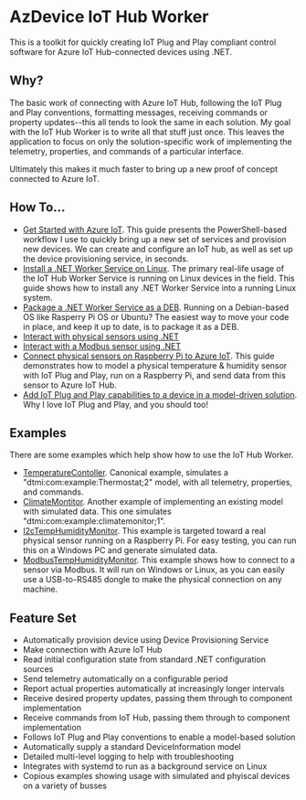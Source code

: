 # AzDevice IoT Hub Worker

This is a toolkit for quickly creating IoT Plug and Play compliant control software for Azure IoT Hub-connected devices using .NET.

## Why?

The basic work of connecting with Azure IoT Hub, following the IoT Plug and Play conventions, formatting messages, receiving commands or property updates--this all tends to look the same in each solution. 
My goal with the IoT Hub Worker is to write all that stuff just once. 
This leaves the application to focus on only the solution-specific work of implementing the telemetry, properties, and commands of a particular interface.

Ultimately this makes it much faster to bring up a new proof of concept connected to Azure IoT.

## How To...

* [Get Started with Azure IoT](/docs/GettingStarted.md). This guide presents the PowerShell-based workflow I use to quickly bring up a new set of services and provision new devices. We can create and configure an IoT hub, as well as set up the device provisioning service, in seconds.
* [Install a .NET Worker Service on Linux](/docs/InstallOnLinux.md). The primary real-life usage of the IoT Hub Worker Service is running on Linux devices in the field. This guide shows how to install any .NET Worker Service into a running Linux system.
* [Package a .NET Worker Service as a DEB](/docs/PackageAsDeb.md). Running on a Debian-based OS like Rasperry Pi OS or Ubuntu? The easiest way to move your code in place, and keep it up to date, is to package it as a DEB.
* [Interact with physical sensors using .NET](/docs/DotNetIot.md)
* [Interact with a Modbus sensor using .NET](/docs/FluentModBus.md)
* [Connect physical sensors on Raspberry Pi to Azure IoT](/docs/RunOnRPi.md). This guide demonstrates how to model a physical temperature & humidity sensor with IoT Plug and Play, run on a Raspberry Pi, and send data from this sensor to Azure IoT Hub. 
* [Add IoT Plug and Play capabilities to a device in a model-driven solution](/docs/CustomDtmi.md). Why I love IoT Plug and Play, and you should too!

## Examples

There are some examples which help show how to use the IoT Hub Worker.

* [TemperatureContoller](/examples/TemperatureController/). Canonical example, simulates a "dtmi:com:example:Thermostat;2" model, with all telemetry, properties, and commands.
* [ClimateMontitor](/examples/ClimateMonitor/). Another example of implementing an existing model with simulated data. This one simulates "dtmi:com:example:climatemonitor;1".
* [I2cTempHumidityMonitor](/examples/I2cTempHumidityMonitor/). This example is targeted toward a real physical sensor running on a Raspberry Pi. For easy testing, you can run this on a Windows PC and generate simulated data.
* [ModbusTempHumidityMonitor](/examples/ModbusTempHumidityMonitor/). This example shows how to connect to a sensor via Modbus. It will run on Windows or Linux, as you can easily use a USB-to-RS485 dongle to make the physical connection on any machine.

## Feature Set

* Automatically provision device using Device Provisioning Service
* Make connection with Azure IoT Hub
* Read initial configuration state from standard .NET configuration sources
* Send telemetry automatically on a configurable period
* Report actual properties automatically at increasingly longer intervals
* Receive desired property updates, passing them through to component implementation
* Receive commands from IoT Hub, passing them through to component implementation
* Follows IoT Plug and Play conventions to enable a model-based solution
* Automatically supply a standard DeviceInformation model
* Detailed multi-level logging to help with troubleshooting
* Integrates with systemd to run as a background service on Linux
* Copious examples showing usage with simulated and phyiscal devices on a variety of busses
